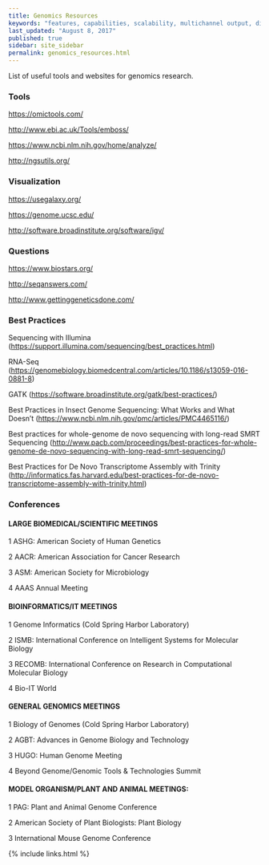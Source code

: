 ```yaml
---
title: Genomics Resources
keywords: "features, capabilities, scalability, multichannel output, dita, hats, comparison, benefits"
last_updated: "August 8, 2017"
published: true
sidebar: site_sidebar
permalink: genomics_resources.html
---
```


List of useful tools and websites for genomics research.

### Tools
https://omictools.com/

http://www.ebi.ac.uk/Tools/emboss/

https://www.ncbi.nlm.nih.gov/home/analyze/

http://ngsutils.org/

### Visualization
https://usegalaxy.org/

https://genome.ucsc.edu/

http://software.broadinstitute.org/software/igv/

### Questions
https://www.biostars.org/

http://seqanswers.com/

http://www.gettinggeneticsdone.com/

### Best Practices
Sequencing with Illumina (https://support.illumina.com/sequencing/best_practices.html)

RNA-Seq (https://genomebiology.biomedcentral.com/articles/10.1186/s13059-016-0881-8)

GATK (https://software.broadinstitute.org/gatk/best-practices/)

Best Practices in Insect Genome Sequencing: What Works and What Doesn’t (https://www.ncbi.nlm.nih.gov/pmc/articles/PMC4465116/)

Best practices for whole-genome de novo sequencing with long-read SMRT Sequencing (http://www.pacb.com/proceedings/best-practices-for-whole-genome-de-novo-sequencing-with-long-read-smrt-sequencing/)

Best Practices for De Novo Transcriptome Assembly with Trinity (http://informatics.fas.harvard.edu/best-practices-for-de-novo-transcriptome-assembly-with-trinity.html)

### Conferences
#### LARGE BIOMEDICAL/SCIENTIFIC MEETINGS

1 ASHG: American Society of Human Genetics

2 AACR: American Association for Cancer Research

3 ASM: American Society for Microbiology

4 AAAS Annual Meeting

#### BIOINFORMATICS/IT MEETINGS
1 Genome Informatics (Cold Spring Harbor Laboratory)

2 ISMB: International Conference on Intelligent Systems for Molecular Biology

3 RECOMB: International Conference on Research in Computational Molecular Biology

4 Bio-IT World

#### GENERAL GENOMICS MEETINGS
1 Biology of Genomes (Cold Spring Harbor Laboratory)

2 AGBT: Advances in Genome Biology and Technology

3 HUGO: Human Genome Meeting

4 Beyond Genome/Genomic Tools & Technologies Summit

#### MODEL ORGANISM/PLANT AND ANIMAL MEETINGS:
1 PAG: Plant and Animal Genome Conference

2 American Society of Plant Biologists: Plant Biology

3 International Mouse Genome Conference


{% include links.html %}
